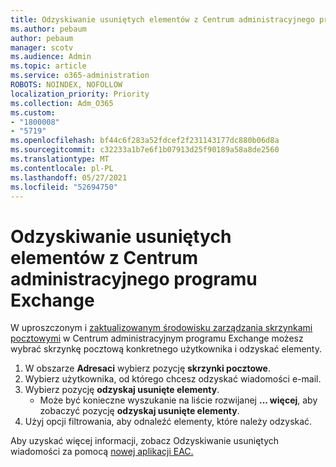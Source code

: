 ```yaml
---
title: Odzyskiwanie usuniętych elementów z Centrum administracyjnego programu Exchange
ms.author: pebaum
author: pebaum
manager: scotv
ms.audience: Admin
ms.topic: article
ms.service: o365-administration
ROBOTS: NOINDEX, NOFOLLOW
localization_priority: Priority
ms.collection: Adm_O365
ms.custom:
- "1800008"
- "5719"
ms.openlocfilehash: bf44c6f283a52fdcef2f231143177dc880b06d8a
ms.sourcegitcommit: c32233a1b7e6f1b07913d25f90189a58a8de2560
ms.translationtype: MT
ms.contentlocale: pl-PL
ms.lasthandoff: 05/27/2021
ms.locfileid: "52694750"
---
```

# <a name="recover-deleted-items-from-exchange-admin-center"></a>Odzyskiwanie usuniętych elementów z Centrum administracyjnego programu Exchange

W uproszczonym i [zaktualizowanym środowisku zarządzania skrzynkami pocztowymi](https://admin.exchange.microsoft.com/#/mailboxes) w Centrum administracyjnym programu Exchange możesz wybrać skrzynkę pocztową konkretnego użytkownika i odzyskać elementy.

1. W obszarze **Adresaci** wybierz pozycję **skrzynki pocztowe**.
2. Wybierz użytkownika, od którego chcesz odzyskać wiadomości e-mail.
3. Wybierz pozycję **odzyskaj usunięte elementy**.
    - Może być konieczne wyszukanie na liście rozwijanej **... więcej**, aby zobaczyć pozycję **odzyskaj usunięte elementy**.
4. Użyj opcji filtrowania, aby odnaleźć elementy, które należy odzyskać.

Aby uzyskać więcej informacji, zobacz Odzyskiwanie usuniętych wiadomości za pomocą [nowej aplikacji EAC.](/exchange/recipients-in-exchange-online/manage-user-mailboxes/recover-deleted-messages#use-new-eac-for-recovering-deleted-messages)
